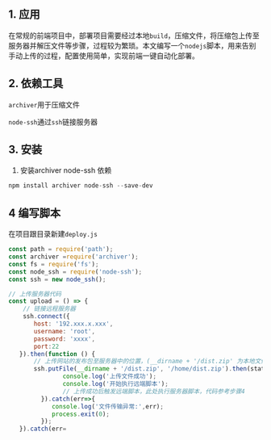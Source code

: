 ## 1. 应用

在常规的前端项目中，部署项目需要经过本地```build```，压缩文件，将压缩包上传至服务器并解压文件等步骤，过程较为繁琐。本文编写一个```nodejs```脚本，用来告别手动上传的过程，配置使用简单，实现前端一键自动化部署。

## 2. 依赖工具

```archiver```用于压缩文件

```node-ssh```通过```ssh```链接服务器

## 3. 安装

1. 安装archiver node-ssh 依赖

```js
npm install archiver node-ssh --save-dev
```

## 4 编写脚本

在项目跟目录新建```deploy.js```

```js
const path = require('path');
const archiver =require('archiver');
const fs = require('fs');
const node_ssh = require('node-ssh');
const ssh = new node_ssh();

// 上传服务器代码
const upload = () => {
    // 链接远程服务器
    ssh.connect({
       host: '192.xxx.x.xxx',
       username: 'root',
       password: 'xxxx',
       port:22
   }).then(function () {
       // 上传网站的发布包至服务器中的位置，(__dirname + '/dist.zip' 为本地文件位置， '/home/dist.zip'：服务器中的位置)
       ssh.putFile(__dirname + '/dist.zip', '/home/dist.zip').then(status => {
               console.log('上传文件成功');
               console.log('开始执行远端脚本');
               // 上传成功后触发远端脚本，此处执行服务器脚本，代码参考步骤4
         }).catch(err=>{
            console.log('文件传输异常:',err);
            process.exit(0);
         });
   }).catch(err=